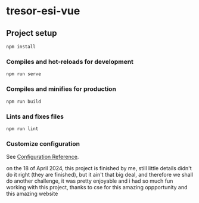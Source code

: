 # tresor-esi-vue

## Project setup
```
npm install
```

### Compiles and hot-reloads for development
```
npm run serve
```

### Compiles and minifies for production
```
npm run build
```

### Lints and fixes files
```
npm run lint
```

### Customize configuration
See [Configuration Reference](https://cli.vuejs.org/config/).



on the 18 of April 2024, this project is finished by me, still little details didn't do it right (they are finished), but it ain't that big deal, and therefore we shall do another challenge, it was pretty enjoyable and i had so much fun working with this project, thanks to cse for this amazing oppportunity and this amazing website 
